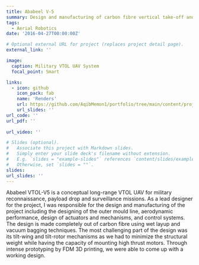 ```yaml
---
title: Ababeel V-5
summary: Design and manufacturing of carbon fibre vertical take-off and landing UAV for military surveillance and reconnaissance
tags:
  - Aerial Robotics
date: '2016-04-27T00:00:00Z'

# Optional external URL for project (replaces project detail page).
external_link: ''

image:
  caption: Military VTOL UAV System
  focal_point: Smart

links:
  - icon: github
    icon_pack: fab
    name: 'Renders'
    url: https://github.com/AqibMemon1/portfolio/tree/main/content/project/Ababeel%20V-5/Renders
    url_slides: ''
url_code: ''
url_pdf: ''
   
url_video: ''

# Slides (optional).
#   Associate this project with Markdown slides.
#   Simply enter your slide deck's filename without extension.
#   E.g. `slides = "example-slides"` references `content/slides/example-slides.md`.
#   Otherwise, set `slides = ""`.
slides: 
url_slides: ''
---
```


Ababeel VTOL-V5 is a conceptual long-range VTOL UAV for military reconnaissance, payload drop and surveillance missions. As a lead designer for the project, I was responsible for the design and manufacturing of the project including the designing of the outer mould line, aerodynamic performance, design of actuators and mechanisms, and control systems. The design is made completely out of carbon fibre using wet layup and vacuum bagging techniques. The most challenging part of the design was its tilt-wing and tilt-rotor mechanisms as we had to minimize the structural weight while having the capacity of mounting high thrust motors. Through intense prototyping by FDM 3D printing, we were able to come up with a working design. 
